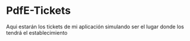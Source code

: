 # PdfE-Tickets
Aqui estarán los tickets de mi aplicación simulando ser el lugar donde los tendrá el establecimiento

